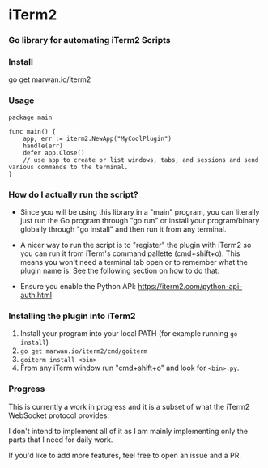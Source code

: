 # iTerm2

### Go library for automating iTerm2 Scripts

### Install

go get marwan.io/iterm2

### Usage

```golang
package main

func main() {
    app, err := iterm2.NewApp("MyCoolPlugin")
    handle(err)
    defer app.Close()
    // use app to create or list windows, tabs, and sessions and send various commands to the terminal.
}
```

### How do I actually run the script?

- Since you will be using this library in a "main" program, you can literally just run the Go program through "go run" or install your program/binary globally through "go install" and then run it from any terminal.

- A nicer way to run the script is to "register" the plugin with iTerm2 so you can run it from iTerm's command pallette (cmd+shift+o). This means you won't need a terminal tab open or to remember what the plugin name is. See the following section on how to do that:

- Ensure you enable the Python API: https://iterm2.com/python-api-auth.html

### Installing the plugin into iTerm2

1. Install your program into your local PATH (for example running `go install`)
2. `go get marwan.io/iterm2/cmd/goiterm`
3. `goiterm install <bin>`
4. From any iTerm window run "cmd+shift+o" and look for `<bin>.py`.

### Progress

This is currently a work in progress and it is a subset of what the iTerm2 WebSocket protocol provides.

I don't intend to implement all of it as I am mainly implementing only the parts that I need for daily work. 

If you'd like to add more features, feel free to open an issue and a PR. 

